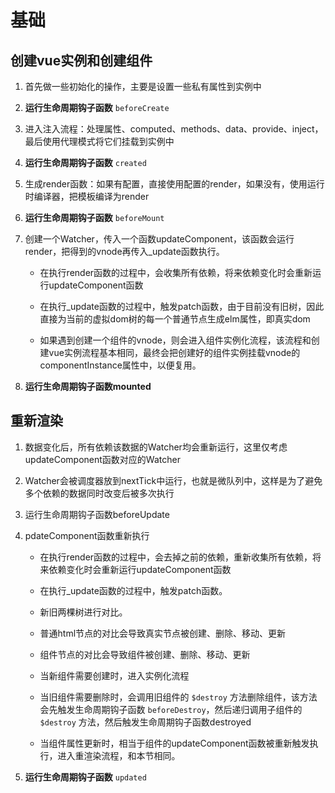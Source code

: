 # 基础

## 创建vue实例和创建组件

1. 首先做一些初始化的操作，主要是设置一些私有属性到实例中

2. **运行生命周期钩子函数** `beforeCreate`

3. 进入注入流程：处理属性、computed、methods、data、provide、inject，最后使用代理模式将它们挂载到实例中

4. **运行生命周期钩子函数** `created`

5. 生成render函数：如果有配置，直接使用配置的render，如果没有，使用运行时编译器，把模板编译为render

6. **运行生命周期钩子函数** `beforeMount`

7. 创建一个Watcher，传入一个函数updateComponent，该函数会运行render，把得到的vnode再传入_update函数执行。

    + 在执行render函数的过程中，会收集所有依赖，将来依赖变化时会重新运行updateComponent函数

    + 在执行_update函数的过程中，触发patch函数，由于目前没有旧树，因此直接为当前的虚拟dom树的每一个普通节点生成elm属性，即真实dom

    + 如果遇到创建一个组件的vnode，则会进入组件实例化流程，该流程和创建vue实例流程基本相同，最终会把创建好的组件实例挂载vnode的componentInstance属性中，以便复用。

8. **运行生命周期钩子函数mounted**

## 重新渲染

1. 数据变化后，所有依赖该数据的Watcher均会重新运行，这里仅考虑updateComponent函数对应的Watcher

2. Watcher会被调度器放到nextTick中运行，也就是微队列中，这样是为了避免多个依赖的数据同时改变后被多次执行

3. 运行生命周期钩子函数beforeUpdate

4. pdateComponent函数重新执行

    + 在执行render函数的过程中，会去掉之前的依赖，重新收集所有依赖，将来依赖变化时会重新运行updateComponent函数

    + 在执行_update函数的过程中，触发patch函数。

    + 新旧两棵树进行对比。

    + 普通html节点的对比会导致真实节点被创建、删除、移动、更新

    + 组件节点的对比会导致组件被创建、删除、移动、更新

    + 当新组件需要创建时，进入实例化流程

    + 当旧组件需要删除时，会调用旧组件的 `$destroy` 方法删除组件，该方法会先触发生命周期钩子函数 `beforeDestroy`，然后递归调用子组件的 `$destroy` 方法，然后触发生命周期钩子函数destroyed

    + 当组件属性更新时，相当于组件的updateComponent函数被重新触发执行，进入重渲染流程，和本节相同。

5. **运行生命周期钩子函数** `updated`
